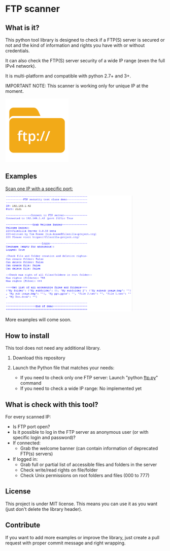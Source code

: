 # FTP scanner

## What is it?

This python tool library is designed to check if a FTP(S) server is secured or not
and the kind of information and rights you have with or without credentials.

It can also check the FTP(S) server security of a wide IP range (even the full IPv4 network).

It is multi-platform and compatible with python 2.7+ and 3+.

IMPORTANT NOTE: This scanner is working only for unique IP at the moment.


<img src="ftp.png" width="200">


## Examples

<a target="_blank" href="https://github.com/QuentinCG/FTP-Security-Scanner/blob/master/utils/ftp.py">Scan one IP with a specific port:</a>

<img src="example_one_ip.png" width="400">


More examples will come soon.


## How to install

This tool does not need any additional library.

1) Download this repository

2) Launch the Python file that matches your needs:
   - If you need to check only one FTP server: Launch "python <a target="_blank" href="https://github.com/QuentinCG/FTP-Security-Scanner/blob/master/utils/ftp.py">ftp.py</a>" command
   - If you need to check a wide IP range: No implemented yet


## What is check with this tool?

For every scanned IP:
 - Is FTP port open?
 - Is it possible to log in the FTP server as anonymous user (or with specific login and password)?
 - If connected:
   * Grab the welcome banner (can contain information of deprecated FTP(s) servers)
 - If logged in:
   * Grab full or partial list of accessible files and folders in the server
   * Check write/read rights on file/folder
   * Check Unix permissions on root folders and files (000 to 777)


## License

This project is under MIT license. This means you can use it as you want (just don't delete the library header).


## Contribute

If you want to add more examples or improve the library, just create a pull request with proper commit message and right wrapping.
